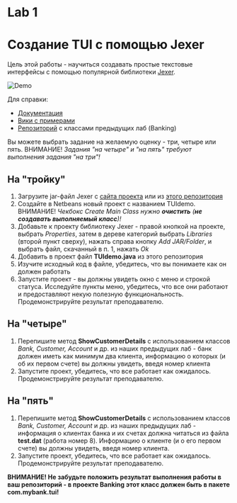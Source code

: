 ﻿# Lab 1
# Создание TUI с помощью Jexer
Цель этой работы - научиться создавать простые текстовые интерфейсы с помощью популярной библиотеки [Jexer](https://gitlab.com/klamonte/jexer).

![Demo](https://github.com/liketaurus/TUI-Labs/blob/master/Lab%201%20-TUI/TUI-Lab-1.PNG)

Для справки:
 - [Документация](https://jexer.sourceforge.io/apidocs/api/overview-summary.html)
 - [Вики с примерами](https://gitlab.com/klamonte/jexer/wikis/home)
 - [Репозиторий](https://github.com/liketaurus/OOP-JAVA) с классами предыдущих лаб (Banking)

Вы можете выбрать задание на желаемую оценку - три, четыре или пять. ВНИМАНИЕ! *Задания "на четыре" и "на пять" требуют выполнения задания "на три"!*
## На "тройку"
1. Загрузите jar-файл Jexer c [cайта проекта](https://sourceforge.net/projects/jexer/files/latest/download) или из [этого репозитория](https://github.com/liketaurus/TUI-Labs/blob/master/jars/jexer-0.3.0.jar)
2. Создайте в Netbeans новый проект с названием TUIdemo. ВНИМАНИЕ! *Чекбокс *Create Main Class* нужно **очистить** (**не создавать выполняемый класс**)!*
3. Добавьте к проекту библиотеку Jexer - правой кнопкой на проекте, выбрать *Properties*, затем в дереве категорий выбрать *Libraries* (второй пункт сверху), нажать справа кнопку *Add JAR/Folder*, и выбрать файл, скачанный в п. 1, нажать *Ok*
4. Добавить в проект файл **TUIdemo.java** из этого репозитория
5. Изучите исходный код в файле, убедитесь, что вы понимаете как он должен работать
6. Запустите проект - вы должны увидеть окно с меню и строкой статуса. Исследуйте пункты меню, убедитесь, что все они работают и предоставляют некую полезную функциональность. Продемонстрируйте результат преподавателю.

## На "четыре"
1. Перепишите метод **ShowCustomerDetails** с использованием классов *Bank, Customer, Account* и др. из наших предыдущих лаб - банк должен иметь как минимум два клиента, информацию о которых (и об их первом счете) вы должны увидеть, введя номер клиента
2. Запустите проект, убедитесь, что все работает как ожидалось. Продемонстрируйте результат преподавателю.

## На "пять"
1. Перепишите метод **ShowCustomerDetails** с использованием классов *Bank, Customer, Account* и др. из наших предыдущих лаб - информация о клиентах банка и их счетах должна читаться из файла **test.dat** (работа номер 8). Информацию о клиенте (и о его первом счете) вы должны увидеть, введя номер клиента.
2. Запустите проект, убедитесь, что все работает как ожидалось. Продемонстрируйте результат преподавателю.


**ВНИМАНИЕ! Не забудьте положить результат выполнения работы в ваш репозиторий - в проекте Banking этот класс должен быть в пакете com.mybank.tui!**

